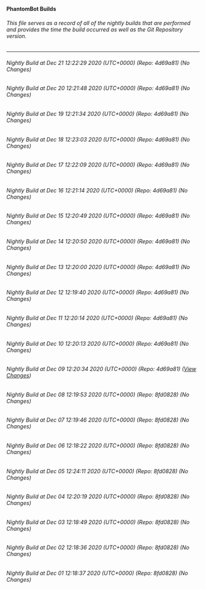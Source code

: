 **PhantomBot Builds**

###### This file serves as a record of all of the nightly builds that are performed and provides the time the build occurred as well as the Git Repository version.
-------------------------------------------------------------------------------------------------------------
###### Nightly Build at Dec 21 12:22:29 2020 (UTC+0000) (Repo: 4d69a81) (No Changes)
###### Nightly Build at Dec 20 12:21:48 2020 (UTC+0000) (Repo: 4d69a81) (No Changes)
###### Nightly Build at Dec 19 12:21:34 2020 (UTC+0000) (Repo: 4d69a81) (No Changes)
###### Nightly Build at Dec 18 12:23:03 2020 (UTC+0000) (Repo: 4d69a81) (No Changes)
###### Nightly Build at Dec 17 12:22:09 2020 (UTC+0000) (Repo: 4d69a81) (No Changes)
###### Nightly Build at Dec 16 12:21:14 2020 (UTC+0000) (Repo: 4d69a81) (No Changes)
###### Nightly Build at Dec 15 12:20:49 2020 (UTC+0000) (Repo: 4d69a81) (No Changes)
###### Nightly Build at Dec 14 12:20:50 2020 (UTC+0000) (Repo: 4d69a81) (No Changes)
###### Nightly Build at Dec 13 12:20:00 2020 (UTC+0000) (Repo: 4d69a81) (No Changes)
###### Nightly Build at Dec 12 12:19:40 2020 (UTC+0000) (Repo: 4d69a81) (No Changes)
###### Nightly Build at Dec 11 12:20:14 2020 (UTC+0000) (Repo: 4d69a81) (No Changes)
###### Nightly Build at Dec 10 12:20:13 2020 (UTC+0000) (Repo: 4d69a81) (No Changes)
###### Nightly Build at Dec 09 12:20:34 2020 (UTC+0000) (Repo: 4d69a81) ([View Changes](https://github.com/PhantomBot/PhantomBot/compare/8fd0828...4d69a81))
###### Nightly Build at Dec 08 12:19:53 2020 (UTC+0000) (Repo: 8fd0828) (No Changes)
###### Nightly Build at Dec 07 12:19:46 2020 (UTC+0000) (Repo: 8fd0828) (No Changes)
###### Nightly Build at Dec 06 12:18:22 2020 (UTC+0000) (Repo: 8fd0828) (No Changes)
###### Nightly Build at Dec 05 12:24:11 2020 (UTC+0000) (Repo: 8fd0828) (No Changes)
###### Nightly Build at Dec 04 12:20:19 2020 (UTC+0000) (Repo: 8fd0828) (No Changes)
###### Nightly Build at Dec 03 12:18:49 2020 (UTC+0000) (Repo: 8fd0828) (No Changes)
###### Nightly Build at Dec 02 12:18:36 2020 (UTC+0000) (Repo: 8fd0828) (No Changes)
###### Nightly Build at Dec 01 12:18:37 2020 (UTC+0000) (Repo: 8fd0828) (No Changes)
